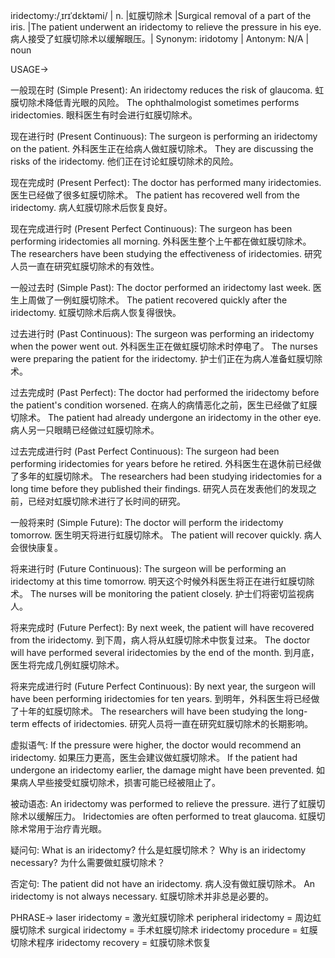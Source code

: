 iridectomy:/ˌɪrɪˈdɛktəmi/ | n. |虹膜切除术 |Surgical removal of a part of the iris.  |The patient underwent an iridectomy to relieve the pressure in his eye.  病人接受了虹膜切除术以缓解眼压。| Synonym: iridotomy | Antonym: N/A | noun

USAGE->

一般现在时 (Simple Present):
An iridectomy reduces the risk of glaucoma. 虹膜切除术降低青光眼的风险。
The ophthalmologist sometimes performs iridectomies. 眼科医生有时会进行虹膜切除术。

现在进行时 (Present Continuous):
The surgeon is performing an iridectomy on the patient.  外科医生正在给病人做虹膜切除术。
They are discussing the risks of the iridectomy. 他们正在讨论虹膜切除术的风险。


现在完成时 (Present Perfect):
The doctor has performed many iridectomies. 医生已经做了很多虹膜切除术。
The patient has recovered well from the iridectomy. 病人虹膜切除术后恢复良好。


现在完成进行时 (Present Perfect Continuous):
The surgeon has been performing iridectomies all morning.  外科医生整个上午都在做虹膜切除术。
The researchers have been studying the effectiveness of iridectomies. 研究人员一直在研究虹膜切除术的有效性。


一般过去时 (Simple Past):
The doctor performed an iridectomy last week. 医生上周做了一例虹膜切除术。
The patient recovered quickly after the iridectomy.  虹膜切除术后病人恢复得很快。


过去进行时 (Past Continuous):
The surgeon was performing an iridectomy when the power went out.  外科医生正在做虹膜切除术时停电了。
The nurses were preparing the patient for the iridectomy. 护士们正在为病人准备虹膜切除术。


过去完成时 (Past Perfect):
The doctor had performed the iridectomy before the patient's condition worsened. 在病人的病情恶化之前，医生已经做了虹膜切除术。
The patient had already undergone an iridectomy in the other eye. 病人另一只眼睛已经做过虹膜切除术。

过去完成进行时 (Past Perfect Continuous):
The surgeon had been performing iridectomies for years before he retired.  外科医生在退休前已经做了多年的虹膜切除术。
The researchers had been studying iridectomies for a long time before they published their findings.  研究人员在发表他们的发现之前，已经对虹膜切除术进行了长时间的研究。


一般将来时 (Simple Future):
The doctor will perform the iridectomy tomorrow. 医生明天将进行虹膜切除术。
The patient will recover quickly. 病人会很快康复。


将来进行时 (Future Continuous):
The surgeon will be performing an iridectomy at this time tomorrow.  明天这个时候外科医生将正在进行虹膜切除术。
The nurses will be monitoring the patient closely. 护士们将密切监视病人。


将来完成时 (Future Perfect):
By next week, the patient will have recovered from the iridectomy. 到下周，病人将从虹膜切除术中恢复过来。
The doctor will have performed several iridectomies by the end of the month.  到月底，医生将完成几例虹膜切除术。


将来完成进行时 (Future Perfect Continuous):
By next year, the surgeon will have been performing iridectomies for ten years.  到明年，外科医生将已经做了十年的虹膜切除术。
The researchers will have been studying the long-term effects of iridectomies. 研究人员将一直在研究虹膜切除术的长期影响。


虚拟语气:
If the pressure were higher, the doctor would recommend an iridectomy. 如果压力更高，医生会建议做虹膜切除术。
If the patient had undergone an iridectomy earlier, the damage might have been prevented. 如果病人早些接受虹膜切除术，损害可能已经被阻止了。


被动语态:
An iridectomy was performed to relieve the pressure.  进行了虹膜切除术以缓解压力。
Iridectomies are often performed to treat glaucoma. 虹膜切除术常用于治疗青光眼。


疑问句:
What is an iridectomy? 什么是虹膜切除术？
Why is an iridectomy necessary? 为什么需要做虹膜切除术？


否定句:
The patient did not have an iridectomy.  病人没有做虹膜切除术。
An iridectomy is not always necessary.  虹膜切除术并非总是必要的。


PHRASE->
laser iridectomy = 激光虹膜切除术
peripheral iridectomy = 周边虹膜切除术
surgical iridectomy = 手术虹膜切除术
iridectomy procedure = 虹膜切除术程序
iridectomy recovery = 虹膜切除术恢复

